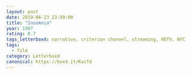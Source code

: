 ```yaml
---
layout: post 
date: 2019-06-23 23:59:00
title: "Insomnia"
year: 1997
rating: 0.7
tags_letterboxd: narrative, criterion channel, streaming, HDTV, NYC
tags:
  - film
category: Letterboxd
canonical: https://boxd.it/Kaifd
---
```

